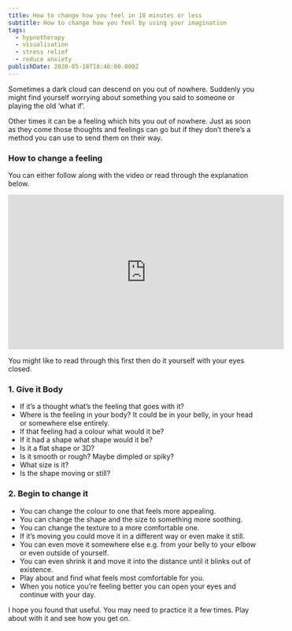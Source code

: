 ```yaml
---
title: How to change how you feel in 10 minutes or less
subtitle: How to change how you feel by using your imagination
tags:
  - hypnotherapy
  - visualisation
  - stress relief
  - reduce anxiety
publishDate: 2020-05-18T18:46:00.000Z
---
```


Sometimes a dark cloud can descend on you out of nowhere. Suddenly you might find yourself worrying about something you said to someone or playing the old ‘what if’. 

Other times it can be a feeling which hits you out of nowhere. Just as soon as they come those thoughts and feelings can go but if they don’t there’s a method you can use to send them on their way.

### How to change a feeling

You can either follow along with the video or read through the explanation below.

<iframe width="560" height="315" src="https://www.youtube.com/embed/jX9yR0Oaoxo" frameborder="0" allow="accelerometer; autoplay; encrypted-media; gyroscope; picture-in-picture" allowfullscreen></iframe>

You might like to read through this first then do it yourself with your eyes closed.

### 1. Give it Body

* If it’s a thought what’s the feeling that goes with it?
* Where is the feeling in your body? It could be in your belly, in your head or somewhere else entirely.
* If that feeling had a colour what would it be?
* If it had a shape what shape would it be?
* Is it a flat shape or 3D?
* Is it smooth or rough? Maybe dimpled or spiky?
* What size is it?
* Is the shape moving or still?

### 2. Begin to change it

* You can change the colour to one that feels more appealing.
* You can change the shape and the size to something more soothing.
* You can change the texture to a more comfortable one.
* If it’s moving you could move it in a different way or even make it still.
* You can even move it somewhere else e.g. from your belly to your elbow or even outside of yourself.
* You can even shrink it and move it into the distance until it blinks out of existence.
* Play about and find what feels most comfortable for you.
* When you notice you’re feeling better you can open your eyes and continue with your day.

I hope you found that useful. You may need to practice it a few times. Play about with it and see how you get on.